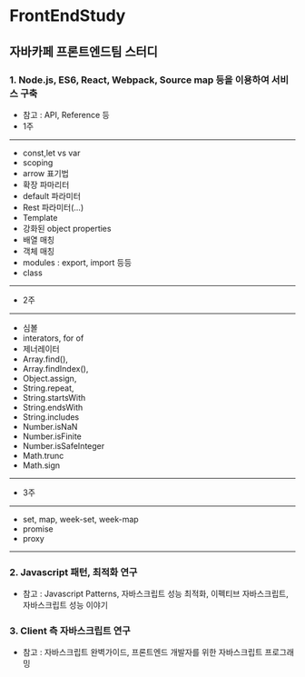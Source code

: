 # FrontEndStudy

## 자바카페 프론트엔드팀 스터디
### 1. Node.js, ES6, React, Webpack, Source map 등을 이용하여 서비스 구축
 - 참고 : API, Reference 등
 - 1주
 -------------------------------
 
 * const,let vs var
 * scoping
 * arrow 표기법
 * 확장 파마리터
 * default 파라미터
 * Rest 파라미터(...)
 * Template
 * 강화된 object properties
 * 배열 매칭
 * 객체 매칭
 * modules : export, import 등등
 * class
   
------------------------------- 

 - 2주
-------------------------------
* 심볼
* interators, for of
* 제너레이터
* Array.find(), 
* Array.findIndex(), 
* Object.assign, 
* String.repeat,
* String.startsWith
* String.endsWith
* String.includes
* Number.isNaN
* Number.isFinite
* Number.isSafeInteger
* Math.trunc
* Math.sign

-------------------------------
 
 - 3주
-------------------------------
* set, map, week-set, week-map
* promise
* proxy

-------------------------------
 
### 2. Javascript 패턴, 최적화 연구
 - 참고 : Javascript Patterns, 자바스크립트 성능 최적화, 이펙티브 자바스크립트, 자바스크립트 성능 이야기
 

### 3. Client 측 자바스크립트 연구
 - 참고 : 자바스크립트 완벽가이드, 프론트엔드 개발자를 위한 자바스크립트 프로그래밍
